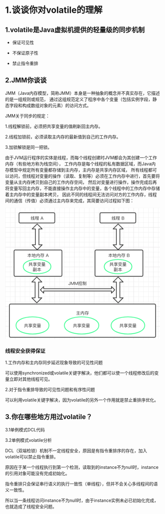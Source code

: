 # 1.谈谈你对volatile的理解

## 1.volatile是Java虚拟机提供的轻量级的同步机制

- 保证可见性

- 不保证原子性

- 禁止指令重排


## 2.JMM你谈谈

JMM（Java内存模型，简称JMM）本身是一种抽象的概念并不真实存在，它描述的是一组规则或规范，
通过这组规范定义了程序中各个变量（包括实例字段，静态字段和构成数组对象的元素）的访问方式。

JMM关于同步的规定：

1.线程解锁前，必须把共享变量的值刷新回主内存。

2.线程加锁前，必须读取主内存的最新值到自己的工作内存。

3.加锁解锁是同一把锁。

由于JVM运行程序的实体是线程，而每个线程创建时JVM都会为其创建一个工作内存（有些地方称为栈空间），
工作内存是每个线程的私有数据区域，而Java内存模型中规定所有变量都存储到主内存，主内存是共享内存区域，
所有线程都可以访问，但线程对变量的操作（读取、复制等）必须在工作内存中进行，首先要将变量从主内存拷贝到自己的工作内存空间，
然后对变量进行操作，操作完成后再将变量写回主内存，不能直接操作主内存中的变量，各个线程中的工作内存中存储着主内存中的变量副本拷贝，
因此不同的线程间无法访问对方的工作内存，线程间的通信（传值）必须通过主内存来完成，其简要访问过程如下图：

![1png](https://raw.githubusercontent.com/d470969047h/learn/master/learn-exercises/src/main/resources/exercise1/chapter1/1.png)


### 线程安全获得保证

1.工作内存和主内存同步延迟现象导致的可见性问题  

可以使用synchronized或volatile关键字解决，他们都可以使一个线程修改后的变量立即对其他线程可见。

2.对于指令重排导致的可见性问题和有序性问题  

可以利用volatile关键字解决，因为volatile的另外一个作用就是禁止重排序优化。


## 3.你在哪些地方用过volatile？

3.1单例模式DCL代码

3.2单例模式volatile分析

DCL（双端检锁）机制不一定线程安全，原因是有指令重排序的存在，加入volatile可以禁止指令重排。

原因在于某一个线程执行到第一个检测，读取到的instance不为null时，instance的引用对象可能没有完成初始化。

指令重排只会保证串行语义的执行一致性（单线程），但并不会关心多线程间的语义一致性。

所以当一条线程访问instance不为null时，由于instance实例未必已初始化完成，也就造成了线程安全问题。
